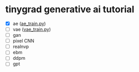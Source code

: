 # tinygrad generative ai tutorial

- [x] ae ([ae_train.py](vae/ae_train.py))
- [ ] vae ([vae_train.py](vae/vae_train.py))
- [ ] gan
- [ ] pixel CNN
- [ ] realnvp
- [ ] ebm
- [ ] ddpm
- [ ] gpt
